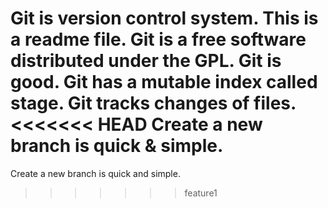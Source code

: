 Git is version control system.
This is a readme file.
Git is a free software distributed under the GPL.
Git is good.
Git has a mutable index called stage.
Git tracks changes of files.
<<<<<<< HEAD
Create a new branch is quick & simple.
=======
Create a new branch is quick and simple.
>>>>>>> feature1
